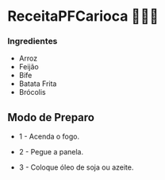 # ReceitaPFCarioca :meat_on_bone::herb::egg:

### Ingredientes

- Arroz
- Feijão
- Bife 
- Batata Frita
- Brócolis

## Modo de Preparo

- 1 - Acenda o fogo.

- 2 - Pegue a panela.

- 3 - Coloque óleo de soja ou azeite.

   

